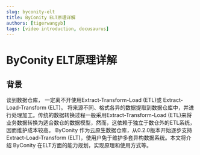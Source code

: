 ```yaml
---
slug: byconity-elt
title: ByConity ELT原理详解
authors: [tigerwangyb]
tags: [video introduction, docusaurus]
---
```


# ByConity ELT原理详解


## 背景

谈到数据仓库， 一定离不开使用Extract-Transform-Load (ETL)或 Extract-Load-Transform (ELT)。 将来源不同、格式各异的数据提取到数据仓库中，并进行处理加工。传统的数据转换过程一般采用Extract-Transform-Load (ETL)来将业务数据转换为适合数仓的数据模型，然而，这依赖于独立于数仓外的ETL系统，因而维护成本较高。
ByConity 作为云原生数据仓库，从0.2.0版本开始逐步支持 Extract-Load-Transform (ELT)，使用户免于维护多套异构数据系统。本文将介绍 ByConity 在ELT方面的能力规划，实现原理和使用方式等。
